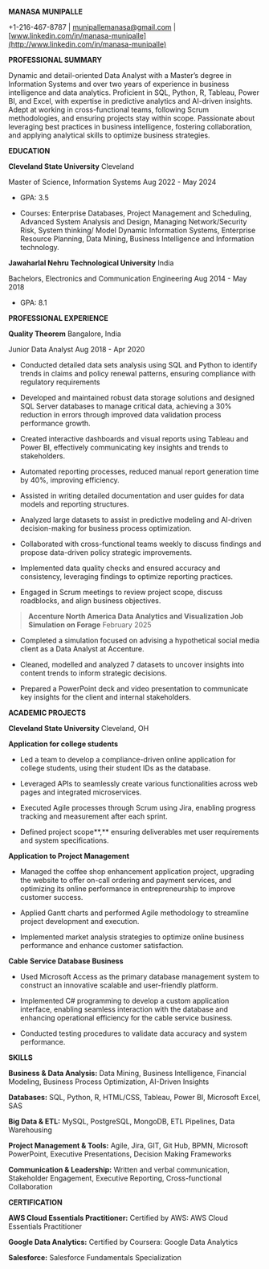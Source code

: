**MANASA MUNIPALLE**

+1-216-467-8787 \| munipallemanasa@gmail.com \|
[www.linkedin.com/in/manasa-munipalle](http://www.linkedin.com/in/manasa-munipalle)

**PROFESSIONAL SUMMARY**

Dynamic and detail-oriented Data Analyst with a Master’s degree in
Information Systems and over two years of experience in business
intelligence and data analytics. Proficient in SQL, Python, R, Tableau,
Power BI, and Excel, with expertise in predictive analytics and
AI-driven insights. Adept at working in cross-functional teams,
following Scrum methodologies, and ensuring projects stay within scope.
Passionate about leveraging best practices in business intelligence,
fostering collaboration, and applying analytical skills to optimize
business strategies.

**EDUCATION**

**Cleveland State University** Cleveland

Master of Science, Information Systems Aug 2022 - May 2024

- GPA: 3.5

- Courses: Enterprise Databases, Project Management and Scheduling,
  Advanced System Analysis and Design, Managing Network/Security Risk,
  System thinking/ Model Dynamic Information Systems, Enterprise
  Resource Planning, Data Mining, Business Intelligence and Information
  technology.

**Jawaharlal Nehru Technological University** India

Bachelors, Electronics and Communication Engineering Aug 2014 - May 2018

- GPA: 8.1

**PROFESSIONAL EXPERIENCE**

**Quality Theorem** Bangalore, India

Junior Data Analyst Aug 2018 - Apr 2020

- Conducted detailed data sets analysis using SQL and Python to identify
  trends in claims and policy renewal patterns, ensuring compliance with
  regulatory requirements

- Developed and maintained robust data storage solutions and designed
  SQL Server databases to manage critical data, achieving a 30%
  reduction in errors through improved data validation process
  performance growth.

- Created interactive dashboards and visual reports using Tableau and
  Power BI, effectively communicating key insights and trends to
  stakeholders.

- Automated reporting processes, reduced manual report generation time
  by 40%, improving efficiency.

- Assisted in writing detailed documentation and user guides for data
  models and reporting structures.

- Analyzed large datasets to assist in predictive modeling and AI-driven
  decision-making for business process optimization.

- Collaborated with cross-functional teams weekly to discuss findings
  and propose data-driven policy strategic improvements.

- Implemented data quality checks and ensured accuracy and consistency,
  leveraging findings to optimize reporting practices.

- Engaged in Scrum meetings to review project scope, discuss roadblocks,
  and align business objectives.

> **Accenture North America Data Analytics and Visualization Job
> Simulation on Forage** February 2025

- Completed a simulation focused on advising a hypothetical social media
  client as a Data Analyst at Accenture.

- Cleaned, modelled and analyzed 7 datasets to uncover insights into
  content trends to inform strategic decisions.

- Prepared a PowerPoint deck and video presentation to communicate key
  insights for the client and internal stakeholders.

**ACADEMIC PROJECTS**

**Cleveland State University** Cleveland, OH

**Application for college students**

- Led a team to develop a compliance-driven online application for
  college students, using their student IDs as the database.

- Leveraged APIs to seamlessly create various functionalities across web
  pages and integrated microservices.

- Executed Agile processes through Scrum using Jira, enabling progress
  tracking and measurement after each sprint.

- Defined project scope**,** ensuring deliverables met user requirements
  and system specifications.

**Application to Project Management**

- Managed the coffee shop enhancement application project, upgrading the
  website to offer on-call ordering and payment services, and optimizing
  its online performance in entrepreneurship to improve customer
  success.

- Applied Gantt charts and performed Agile methodology to streamline
  project development and execution.

- Implemented market analysis strategies to optimize online business
  performance and enhance customer satisfaction.

**Cable Service Database Business**

- Used Microsoft Access as the primary database management system to
  construct an innovative scalable and user-friendly platform.

- Implemented C# programming to develop a custom application interface,
  enabling seamless interaction with the database and enhancing
  operational efficiency for the cable service business.

- Conducted testing procedures to validate data accuracy and system
  performance.

**SKILLS**

**Business & Data Analysis:** Data Mining, Business Intelligence,
Financial Modeling, Business Process Optimization, AI-Driven Insights

**Databases:** SQL, Python, R, HTML/CSS, Tableau, Power BI, Microsoft
Excel, SAS

**Big Data & ETL:** MySQL, PostgreSQL, MongoDB, ETL Pipelines, Data
Warehousing

**Project Management & Tools:** Agile, Jira, GIT, Git Hub, BPMN,
Microsoft PowerPoint, Executive Presentations, Decision Making
Frameworks

**Communication & Leadership:** Written and verbal communication,
Stakeholder Engagement, Executive Reporting, Cross-functional
Collaboration

**CERTIFICATION**

**AWS Cloud Essentials Practitioner:** Certified by AWS: AWS Cloud
Essentials Practitioner

**Google Data Analytics:** Certified by Coursera: Google Data Analytics

**Salesforce:** Salesforce Fundamentals Specialization
